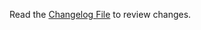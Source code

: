 Read the [Changelog File] to review changes.

[Changelog File]: https://github.com/v1s1t0r1sh3r3/airgeddon/blob/master/CHANGELOG.md

